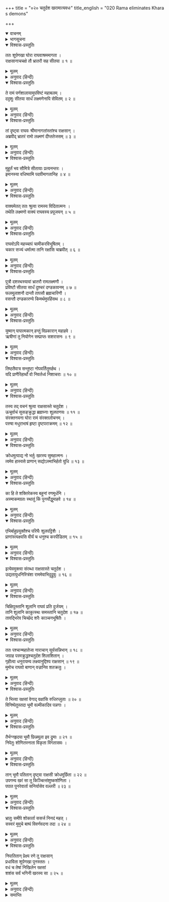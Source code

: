 +++
title = "०२० चतुर्दश खरामात्यवधः"
title_english = "020 Rama eliminates Khara s demons"

+++
<details open><summary>वाचनम्</summary>
<div caption="श्रीराम-हरिसीताराममूर्ति-घनपाठिभ्यां वचनम्" class="audioEmbed" src="https://archive.org/download/Ramayana-recitation-Sriram-harisItArAmamUrti-Ghanapaati-v2/Kanda_3/Kanda_3_ARK-020-Chaturdhasha_Rakshasa_Samharaha.mp3"></div>
</details>

<details><summary>भागसूचना</summary>

20. श्रीरामद्वारा खरके भेजे हुए चौदह राक्षसोंका वध
</details>

<details open><summary>विश्वास-प्रस्तुतिः</summary>

ततः शूर्पणखा घोरा राघवाश्रममागता ।  
राक्षसानाचचक्षे तौ भ्रातरौ सह सीतया ॥ १ ॥
</details>

<details><summary>मूलम्</summary>

ततः शूर्पणखा घोरा राघवाश्रममागता ।  
राक्षसानाचचक्षे तौ भ्रातरौ सह सीतया ॥ १ ॥
</details>

<details><summary>अनुवाद (हिन्दी)</summary>

तदनन्तर भयानक राक्षसी शूर्पणखा श्रीरामचन्द्रजीके आश्रमपर आयी । उसने सीतासहित उन दोनों भाइयोंका उन राक्षसोंको परिचय दिया ॥ १ ॥
</details>

<details open><summary>विश्वास-प्रस्तुतिः</summary>

ते रामं पर्णशालायामुपविष्टं महाबलम् ।  
ददृशुः सीतया सार्धं लक्ष्मणेनापि सेवितम् ॥ २ ॥
</details>

<details><summary>मूलम्</summary>

ते रामं पर्णशालायामुपविष्टं महाबलम् ।  
ददृशुः सीतया सार्धं लक्ष्मणेनापि सेवितम् ॥ २ ॥
</details>

<details><summary>अनुवाद (हिन्दी)</summary>

राक्षसोंने देखा—महाबली श्रीराम सीताके साथ पर्णशालामें बैठे हैं और लक्ष्मण भी उनकी सेवामें उपस्थित हैं ॥ २ ॥
</details>

<details open><summary>विश्वास-प्रस्तुतिः</summary>

तां दृष्ट्वा राघवः श्रीमानागतांस्तांश्च राक्षसान् ।  
अब्रवीद् भ्रातरं रामो लक्ष्मणं दीप्ततेजसम् ॥ ३ ॥
</details>

<details><summary>मूलम्</summary>

तां दृष्ट्वा राघवः श्रीमानागतांस्तांश्च राक्षसान् ।  
अब्रवीद् भ्रातरं रामो लक्ष्मणं दीप्ततेजसम् ॥ ३ ॥
</details>

<details><summary>अनुवाद (हिन्दी)</summary>

इधर श्रीमान् रघुनाथजीने भी शूर्पणखा तथा उसके साथ आये हुए उन राक्षसोंको भी देखा । देखकर वे उद्दीप्त तेजवाले अपने भाई लक्ष्मणसे इस प्रकार बोले— ॥ ३ ॥
</details>

<details open><summary>विश्वास-प्रस्तुतिः</summary>

मुहूर्तं भव सौमित्रे सीतायाः प्रत्यनन्तरः ।  
इमानस्या वधिष्यामि पदवीमागतानिह ॥ ४ ॥
</details>

<details><summary>मूलम्</summary>

मुहूर्तं भव सौमित्रे सीतायाः प्रत्यनन्तरः ।  
इमानस्या वधिष्यामि पदवीमागतानिह ॥ ४ ॥
</details>

<details><summary>अनुवाद (हिन्दी)</summary>

‘सुमित्राकुमार! तुम थोड़ी देरतक सीताके पास खड़े हो जाओ । मैं इस राक्षसीके सहायक बनकर पीछे-पीछे आये हुए इन निशाचरोंका यहाँ अभी वध कर डालूँगा’ ॥ ४ ॥
</details>

<details open><summary>विश्वास-प्रस्तुतिः</summary>

वाक्यमेतत् ततः श्रुत्वा रामस्य विदितात्मनः ।  
तथेति लक्ष्मणो वाक्यं राघवस्य प्रपूजयन् ॥ ५ ॥
</details>

<details><summary>मूलम्</summary>

वाक्यमेतत् ततः श्रुत्वा रामस्य विदितात्मनः ।  
तथेति लक्ष्मणो वाक्यं राघवस्य प्रपूजयन् ॥ ५ ॥
</details>

<details><summary>अनुवाद (हिन्दी)</summary>

अपने स्वरूपको समझनेवाले श्रीरामचन्द्रजीकी यह बात सुनकर लक्ष्मणने इसकी भूरि-भूरि सराहना करते हुए ‘तथास्तु’ कहकर उनकी आज्ञा शिरोधार्य की ॥ ५ ॥
</details>

<details open><summary>विश्वास-प्रस्तुतिः</summary>

राघवोऽपि महच्चापं चामीकरविभूषितम् ।  
चकार सज्यं धर्मात्मा तानि रक्षांसि चाब्रवीत् ॥ ६ ॥
</details>

<details><summary>मूलम्</summary>

राघवोऽपि महच्चापं चामीकरविभूषितम् ।  
चकार सज्यं धर्मात्मा तानि रक्षांसि चाब्रवीत् ॥ ६ ॥
</details>

<details><summary>अनुवाद (हिन्दी)</summary>

तब धर्मात्मा रघुनाथजीने अपने सुवर्णमण्डित विशाल धनुषपर प्रत्यञ्चा चढ़ायी और उन राक्षसोंसे कहा— ॥
</details>

<details open><summary>विश्वास-प्रस्तुतिः</summary>

पुत्रौ दशरथस्यावां भ्रातरौ रामलक्ष्मणौ ।  
प्रविष्टौ सीतया सार्धं दुश्चरं दण्डकावनम् ॥ ७ ॥  
फलमूलाशनौ दान्तौ तापसौ ब्रह्मचारिणौ ।  
वसन्तौ दण्डकारण्ये किमर्थमुपहिंसथ ॥ ८ ॥
</details>

<details><summary>मूलम्</summary>

पुत्रौ दशरथस्यावां भ्रातरौ रामलक्ष्मणौ ।  
प्रविष्टौ सीतया सार्धं दुश्चरं दण्डकावनम् ॥ ७ ॥  
फलमूलाशनौ दान्तौ तापसौ ब्रह्मचारिणौ ।  
वसन्तौ दण्डकारण्ये किमर्थमुपहिंसथ ॥ ८ ॥
</details>

<details><summary>अनुवाद (हिन्दी)</summary>

‘हम दोनों भाई राजा दशरथके पुत्र राम और लक्ष्मण हैं तथा सीताके साथ इस दुर्गम दण्डकारण्यमें आकर फल-मूलका आहार करते हुए इन्द्रियसंयमपूर्वक तपस्यामें संलग्न हैं और ब्रह्मचर्यका पालन करते हैं । इस प्रकार दण्डकवनमें निवास करनेवाले हम दोनों भाइयोंकी तुम किसलिये हिंसा करना चाहते हो? ॥ ७-८ ॥
</details>

<details open><summary>विश्वास-प्रस्तुतिः</summary>

युष्मान् पापात्मकान् हन्तुं विप्रकारान् महाहवे ।  
ऋषीणां तु नियोगेन सम्प्राप्तः सशरासनः ॥ ९ ॥
</details>

<details><summary>मूलम्</summary>

युष्मान् पापात्मकान् हन्तुं विप्रकारान् महाहवे ।  
ऋषीणां तु नियोगेन सम्प्राप्तः सशरासनः ॥ ९ ॥
</details>

<details><summary>अनुवाद (हिन्दी)</summary>

‘देखो, तुम सब-के-सब पापात्मा तथा ऋषियोंका अपराध करनेवाले हो । उन ऋषि-मुनियोंकी आज्ञासे ही मैं धनुष-बाण लेकर महासमरमें तुम्हारा वध करनेके लिये यहाँ आया हूँ ॥ ९ ॥
</details>

<details open><summary>विश्वास-प्रस्तुतिः</summary>

तिष्ठतैवात्र सन्तुष्टा नोपवर्तितुमर्हथ ।  
यदि प्राणैरिहार्थो वो निवर्तध्वं निशाचराः ॥ १० ॥
</details>

<details><summary>मूलम्</summary>

तिष्ठतैवात्र सन्तुष्टा नोपवर्तितुमर्हथ ।  
यदि प्राणैरिहार्थो वो निवर्तध्वं निशाचराः ॥ १० ॥
</details>

<details><summary>अनुवाद (हिन्दी)</summary>

‘निशाचरो! यदि तुम्हें युद्धसे संतोष प्राप्त होता हो तो यहाँ खड़े ही रहो, भाग मत जाना और यदि तुम्हें प्राणोंका लोभ हो तो लौट जाओ (एक क्षणके लिये भी यहाँ न रुको)’ ॥ १० ॥
</details>

<details open><summary>विश्वास-प्रस्तुतिः</summary>

तस्य तद् वचनं श्रुत्वा राक्षसास्ते चतुर्दश ।  
ऊचुर्वाचं सुसङ्क्रुद्धा ब्रह्मघ्नाः शूलपाणयः ॥ ११ ॥  
संरक्तनयना घोरा रामं संरक्तलोचनम् ।  
परुषा मधुराभाषं हृष्टा दृष्टपराक्रमम् ॥ १२ ॥
</details>

<details><summary>मूलम्</summary>

तस्य तद् वचनं श्रुत्वा राक्षसास्ते चतुर्दश ।  
ऊचुर्वाचं सुसङ्क्रुद्धा ब्रह्मघ्नाः शूलपाणयः ॥ ११ ॥  
संरक्तनयना घोरा रामं संरक्तलोचनम् ।  
परुषा मधुराभाषं हृष्टा दृष्टपराक्रमम् ॥ १२ ॥
</details>

<details><summary>अनुवाद (हिन्दी)</summary>

श्रीरामकी यह बात सुनकर वे चौदहों राक्षस अत्यन्त कुपित हो उठे । ब्राह्मणोंकी हत्या करनेवाले वे घोर निशाचर हाथोंमें शूल लिये क्रोधसे लाल आँखें करके कठोर वाणीमें हर्ष और उत्साहके साथ स्वभावतः लाल नेत्रोंवाले मधुरभाषी श्रीरामसे, जिनका पराक्रम वे देख चुके थे, यों बोले— ॥ ११-१२ ॥
</details>

<details open><summary>विश्वास-प्रस्तुतिः</summary>

क्रोधमुत्पाद्य नो भर्तुः खरस्य सुमहात्मनः ।  
त्वमेव हास्यसे प्राणान् सद्योऽस्माभिर्हतो युधि ॥ १३ ॥
</details>

<details><summary>मूलम्</summary>

क्रोधमुत्पाद्य नो भर्तुः खरस्य सुमहात्मनः ।  
त्वमेव हास्यसे प्राणान् सद्योऽस्माभिर्हतो युधि ॥ १३ ॥
</details>

<details><summary>अनुवाद (हिन्दी)</summary>

‘अरे! तूने हमारे स्वामी महाकाय खरको क्रोध दिलाया है; अतः हमलोगोंके हाथसे युद्धमें मारा जाकर तू स्वयं ही तत्काल अपने प्राणोंसे हाथ धो बैठेगा ॥ १३ ॥
</details>

<details open><summary>विश्वास-प्रस्तुतिः</summary>

का हि ते शक्तिरेकस्य बहूनां रणमूर्धनि ।  
अस्माकमग्रतः स्थातुं किं पुनर्योद्धुमाहवे ॥ १४ ॥
</details>

<details><summary>मूलम्</summary>

का हि ते शक्तिरेकस्य बहूनां रणमूर्धनि ।  
अस्माकमग्रतः स्थातुं किं पुनर्योद्धुमाहवे ॥ १४ ॥
</details>

<details><summary>अनुवाद (हिन्दी)</summary>

‘हम बहुत-से हैं और तू अकेला, तेरी क्या शक्ति है कि तू हमारे सामने रणभूमिमें खड़ा भी रह सके, फिर युद्ध करना तो दूरकी बात है ॥ १४ ॥
</details>

<details open><summary>विश्वास-प्रस्तुतिः</summary>

एभिर्बाहुप्रयुक्तैश्च परिघैः शूलपट्टिशैः ।  
प्राणांस्त्यक्ष्यसि वीर्यं च धनुश्च करपीडितम् ॥ १५ ॥
</details>

<details><summary>मूलम्</summary>

एभिर्बाहुप्रयुक्तैश्च परिघैः शूलपट्टिशैः ।  
प्राणांस्त्यक्ष्यसि वीर्यं च धनुश्च करपीडितम् ॥ १५ ॥
</details>

<details><summary>अनुवाद (हिन्दी)</summary>

‘हमारी भुजाओंद्वारा छोड़े गये इन परिघों, शूलों और पट्टिशोंकी मार खाकर तू अपने हाथमें दबाये हुए इस धनुषको, बल-पराक्रमके अभिमानको तथा अपने प्राणोंको भी एक साथ ही त्याग देगा’ ॥ १५ ॥
</details>

<details open><summary>विश्वास-प्रस्तुतिः</summary>

इत्येवमुक्त्वा संरब्धा राक्षसास्ते चतुर्दश ।  
उद्यतायुधनिस्त्रिंशा राममेवाभिदुद्रुवुः ॥ १६ ॥
</details>

<details><summary>मूलम्</summary>

इत्येवमुक्त्वा संरब्धा राक्षसास्ते चतुर्दश ।  
उद्यतायुधनिस्त्रिंशा राममेवाभिदुद्रुवुः ॥ १६ ॥
</details>

<details><summary>अनुवाद (हिन्दी)</summary>

ऐसा कहकर क्रोधमें भरे हुए वे चौदहों राक्षस तरह-तरहके आयुध और तलवारें लिये श्रीरामपर ही टूट पड़े ॥ १६ ॥
</details>

<details open><summary>विश्वास-प्रस्तुतिः</summary>

चिक्षिपुस्तानि शूलानि राघवं प्रति दुर्जयम् ।  
तानि शूलानि काकुत्स्थः समस्तानि चतुर्दश ॥ १७ ॥  
तावद्भिरेव चिच्छेद शरैः काञ्चनभूषितैः ।
</details>

<details><summary>मूलम्</summary>

चिक्षिपुस्तानि शूलानि राघवं प्रति दुर्जयम् ।  
तानि शूलानि काकुत्स्थः समस्तानि चतुर्दश ॥ १७ ॥  
तावद्भिरेव चिच्छेद शरैः काञ्चनभूषितैः ।
</details>

<details><summary>अनुवाद (हिन्दी)</summary>

उन राक्षसोंने दुर्जय वीर श्रीराघवेन्द्रपर वे शूल चलाये, परंतु ककुत्स्थकुलभूषण श्रीरामचन्द्रजीने उन समस्त चौदहों शूलोंको उतने ही सुवर्णभूषित बाणोंद्वारा काट डाला ॥ १७ १/२ ॥
</details>

<details open><summary>विश्वास-प्रस्तुतिः</summary>

ततः पश्चान्महातेजा नाराचान् सूर्यसन्निभान् ॥ १८ ॥  
जग्राह परमक्रुद्धश्चतुर्दश शिलाशितान् ।  
गृहीत्वा धनुरायम्य लक्ष्यानुद्दिश्य राक्षसान् ॥ १९ ॥  
मुमोच राघवो बाणान् वज्रानिव शतक्रतुः ।
</details>

<details><summary>मूलम्</summary>

ततः पश्चान्महातेजा नाराचान् सूर्यसन्निभान् ॥ १८ ॥  
जग्राह परमक्रुद्धश्चतुर्दश शिलाशितान् ।  
गृहीत्वा धनुरायम्य लक्ष्यानुद्दिश्य राक्षसान् ॥ १९ ॥  
मुमोच राघवो बाणान् वज्रानिव शतक्रतुः ।
</details>

<details><summary>अनुवाद (हिन्दी)</summary>

तत्पश्चात् महातेजस्वी रघुनाथजीने अत्यन्त कुपित हो शानपर चढ़ाकर तेज किये गये सूर्यतुल्य तेजस्वी चौदह नाराच हाथमें लिये । फिर धनुष लेकर उसपर उन बाणोंको रखा और कानतक खींचकर राक्षसोंको लक्ष्य करके छोड़ दिया । मानो इन्द्रने वज्रोंका प्रहार किया हो ॥ १८-१९ १/२ ॥
</details>

<details open><summary>विश्वास-प्रस्तुतिः</summary>

ते भित्त्वा रक्षसां वेगाद् वक्षांसि रुधिरप्लुताः ॥ २० ॥  
विनिष्पेतुस्तदा भूमौ वल्मीकादिव पन्नगाः ।
</details>

<details><summary>मूलम्</summary>

ते भित्त्वा रक्षसां वेगाद् वक्षांसि रुधिरप्लुताः ॥ २० ॥  
विनिष्पेतुस्तदा भूमौ वल्मीकादिव पन्नगाः ।
</details>

<details><summary>अनुवाद (हिन्दी)</summary>

वे बाण बड़े वेगसे उन राक्षसोंकी छाती छेदकर रुधिरमें डूबे हुए निकले और बाँबीसे बाहर आये हुए सर्पोंकी भाँति तत्काल पृथ्वीपर गिर पड़े ॥ २० १/२ ॥
</details>

<details open><summary>विश्वास-प्रस्तुतिः</summary>

तैर्भग्नहृदया भूमौ छिन्नमूला इव द्रुमाः ॥ २१ ॥  
निपेतुः शोणितस्नाता विकृता विगतासवः ।
</details>

<details><summary>मूलम्</summary>

तैर्भग्नहृदया भूमौ छिन्नमूला इव द्रुमाः ॥ २१ ॥  
निपेतुः शोणितस्नाता विकृता विगतासवः ।
</details>

<details><summary>अनुवाद (हिन्दी)</summary>

उन नाराचोंसे हृदय विदीर्ण हो जानेके कारण वे राक्षस जड़से कटे हुए वृक्षोंकी भाँति धराशायी हो गये । वे सब-के-सब खूनसे नहा गये थे । उनके शरीर विकृत हो गये थे । उस अवस्थामें उनके प्राणपखेरू उड़ गये ॥ २१ १/२ ॥
</details>

<details open><summary>विश्वास-प्रस्तुतिः</summary>

तान् भूमौ पतितान् दृष्ट्वा राक्षसी क्रोधमूर्छिता ॥ २२ ॥  
उपगम्य खरं सा तु किञ्चित्संशुष्कशोणिता ।  
पपात पुनरेवार्ता सनिर्यासेव वल्लरी ॥ २३ ॥
</details>

<details><summary>मूलम्</summary>

तान् भूमौ पतितान् दृष्ट्वा राक्षसी क्रोधमूर्छिता ॥ २२ ॥  
उपगम्य खरं सा तु किञ्चित्संशुष्कशोणिता ।  
पपात पुनरेवार्ता सनिर्यासेव वल्लरी ॥ २३ ॥
</details>

<details><summary>अनुवाद (हिन्दी)</summary>

उन सबको पृथ्वीपर पड़ा देख वह राक्षसी क्रोधसे मूर्च्छित हो गयी और खरके पास जाकर पुनः आर्तभावसे गिर पड़ी । उसके कटे हुए कानों और नाकोंका खून सूख गया था, इसलिये गोंदयुक्त लताके समान प्रतीत होती थी ॥ २२-२३ ॥
</details>

<details open><summary>विश्वास-प्रस्तुतिः</summary>

भ्रातुः समीपे शोकार्ता ससर्ज निनदं महत् ।  
सस्वरं मुमुचे बाष्पं विवर्णवदना तदा ॥ २४ ॥
</details>

<details><summary>मूलम्</summary>

भ्रातुः समीपे शोकार्ता ससर्ज निनदं महत् ।  
सस्वरं मुमुचे बाष्पं विवर्णवदना तदा ॥ २४ ॥
</details>

<details><summary>अनुवाद (हिन्दी)</summary>

भाईके निकट शोकसे पीड़ित हुई शूर्पणखा बड़े जोरसे आर्तनाद करने और फूट-फूटकर रोने तथा आँसू बहाने लगी । उस समय उसके मुखकी कान्ति फीकी पड़ गयी थी ॥ २४ ॥
</details>

<details open><summary>विश्वास-प्रस्तुतिः</summary>

निपातितान् प्रेक्ष्य रणे तु राक्षसान्  
प्रधाविता शूर्पणखा पुनस्ततः ।  
वधं च तेषां निखिलेन रक्षसां  
शशंस सर्वं भगिनी खरस्य सा ॥ २५ ॥
</details>

<details><summary>मूलम्</summary>

निपातितान् प्रेक्ष्य रणे तु राक्षसान्  
प्रधाविता शूर्पणखा पुनस्ततः ।  
वधं च तेषां निखिलेन रक्षसां  
शशंस सर्वं भगिनी खरस्य सा ॥ २५ ॥
</details>

<details><summary>अनुवाद (हिन्दी)</summary>

रणभूमिमें उन राक्षसोंको मारा गया देख खरकी बहिन शूर्पणखा पुनः वहाँसे भागी हुई आयी । उसने उन समस्त राक्षसोंके वधका सारा समाचार भाईसे कह सुनाया ॥ २५ ॥
</details>

<details><summary>समाप्तिः</summary>

इत्यार्षे श्रीमद्रामायणे वाल्मीकीये आदिकाव्येऽरण्यकाण्डे विंशः सर्गः ॥ २० ॥  
इस प्रकार श्रीवाल्मीकिनिर्मित आर्षरामायण आदिकाव्यके अरण्यकाण्डमें बीसवाँ सर्ग पूरा हुआ ॥ २० ॥
</details>

